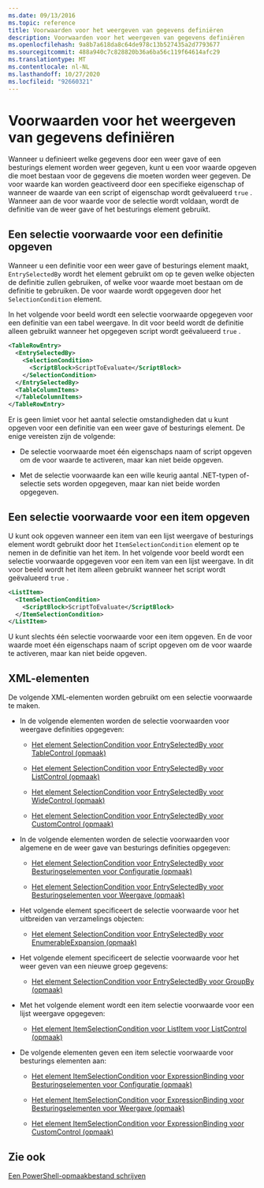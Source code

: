 ```yaml
---
ms.date: 09/13/2016
ms.topic: reference
title: Voorwaarden voor het weergeven van gegevens definiëren
description: Voorwaarden voor het weergeven van gegevens definiëren
ms.openlocfilehash: 9a8b7a618da8c64de978c13b527435a2d7793677
ms.sourcegitcommit: 488a940c7c828820b36a6ba56c119f64614afc29
ms.translationtype: MT
ms.contentlocale: nl-NL
ms.lasthandoff: 10/27/2020
ms.locfileid: "92660321"
---
```

# <a name="defining-conditions-for-displaying-data"></a>Voorwaarden voor het weergeven van gegevens definiëren

Wanneer u definieert welke gegevens door een weer gave of een besturings element worden weer gegeven, kunt u een voor waarde opgeven die moet bestaan voor de gegevens die moeten worden weer gegeven. De voor waarde kan worden geactiveerd door een specifieke eigenschap of wanneer de waarde van een script of eigenschap wordt geëvalueerd `true` . Wanneer aan de voor waarde voor de selectie wordt voldaan, wordt de definitie van de weer gave of het besturings element gebruikt.

## <a name="specifying-a-selection-condition-for-a-definition"></a>Een selectie voorwaarde voor een definitie opgeven

Wanneer u een definitie voor een weer gave of besturings element maakt, `EntrySelectedBy` wordt het element gebruikt om op te geven welke objecten de definitie zullen gebruiken, of welke voor waarde moet bestaan om de definitie te gebruiken. De voor waarde wordt opgegeven door het `SelectionCondition` element.

In het volgende voor beeld wordt een selectie voorwaarde opgegeven voor een definitie van een tabel weergave. In dit voor beeld wordt de definitie alleen gebruikt wanneer het opgegeven script wordt geëvalueerd `true` .

```xml
<TableRowEntry>
  <EntrySelectedBy>
    <SelectionCondition>
      <ScriptBlock>ScriptToEvaluate</ScriptBlock>
    </SelectionCondition>
  </EntrySelectedBy>
  <TableColumnItems>
  </TableColumnItems>
</TableRowEntry>

```

Er is geen limiet voor het aantal selectie omstandigheden dat u kunt opgeven voor een definitie van een weer gave of besturings element. De enige vereisten zijn de volgende:

- De selectie voorwaarde moet één eigenschaps naam of script opgeven om de voor waarde te activeren, maar kan niet beide opgeven.

- Met de selectie voorwaarde kan een wille keurig aantal .NET-typen of-selectie sets worden opgegeven, maar kan niet beide worden opgegeven.

## <a name="specifying-a-selection-condition-for-an-item"></a>Een selectie voorwaarde voor een item opgeven

U kunt ook opgeven wanneer een item van een lijst weergave of besturings element wordt gebruikt door het `ItemSelectionCondition` element op te nemen in de definitie van het item. In het volgende voor beeld wordt een selectie voorwaarde opgegeven voor een item van een lijst weergave. In dit voor beeld wordt het item alleen gebruikt wanneer het script wordt geëvalueerd `true` .

```xml
<ListItem>
  <ItemSelectionCondition>
    <ScriptBlock>ScriptToEvaluate</ScriptBlock>
  </ItemSelectionCondition>
</ListItem>

```

U kunt slechts één selectie voorwaarde voor een item opgeven. En de voor waarde moet één eigenschaps naam of script opgeven om de voor waarde te activeren, maar kan niet beide opgeven.

## <a name="xml-elements"></a>XML-elementen

 De volgende XML-elementen worden gebruikt om een selectie voorwaarde te maken.

- In de volgende elementen worden de selectie voorwaarden voor weergave definities opgegeven:

  - [Het element SelectionCondition voor EntrySelectedBy voor TableControl (opmaak)](./selectioncondition-element-for-entryselectedby-for-tablecontrol-format.md)

  - [Het element SelectionCondition voor EntrySelectedBy voor ListControl (opmaak)](./selectioncondition-element-for-entryselectedby-for-listcontrol-format.md)

  - [Het element SelectionCondition voor EntrySelectedBy voor WideControl (opmaak)](./selectioncondition-element-for-entryselectedby-for-widecontrol-format.md)

  - [Het element SelectionCondition voor EntrySelectedBy voor CustomControl (opmaak)](./selectioncondition-element-for-entryselectedby-for-customcontrol-format.md)

- In de volgende elementen worden de selectie voorwaarden voor algemene en de weer gave van besturings definities opgegeven:

  - [Het element SelectionCondition voor EntrySelectedBy voor Besturingselementen voor Configuratie (opmaak)](./selectioncondition-element-for-entryselectedby-for-controls-for-configuration-format.md)

  - [Het element SelectionCondition voor EntrySelectedBy voor Besturingselementen voor Weergave (opmaak)](./selectioncondition-element-for-entryselectedby-for-controls-for-view-format.md)

- Het volgende element specificeert de selectie voorwaarde voor het uitbreiden van verzamelings objecten:

  - [Het element SelectionCondition voor EntrySelectedBy voor EnumerableExpansion (opmaak)](./selectioncondition-element-for-entryselectedby-for-enumerableexpansion-format.md)

- Het volgende element specificeert de selectie voorwaarde voor het weer geven van een nieuwe groep gegevens:

  - [Het element SelectionCondition voor EntrySelectedBy voor GroupBy (opmaak)](./selectioncondition-element-for-entryselectedby-for-groupby-format.md)

- Met het volgende element wordt een item selectie voorwaarde voor een lijst weergave opgegeven:

  - [Het element ItemSelectionCondition voor ListItem voor ListControl (opmaak)](./itemselectioncondition-element-for-listitem-for-listcontrol-format.md)

- De volgende elementen geven een item selectie voorwaarde voor besturings elementen aan:

  - [Het element ItemSelectionCondition voor ExpressionBinding voor Besturingselementen voor Configuratie (opmaak)](./itemselectioncondition-element-for-expressionbinding-for-controls-for-configuration-format.md)

  - [Het element ItemSelectionCondition voor ExpressionBinding voor Besturingselementen voor Weergave (opmaak)](./itemselectioncondition-element-for-expressionbinding-for-controls-for-view-format.md)

  - [Het element ItemSelectionCondition voor ExpressionBinding voor CustomControl (opmaak)](./itemselectioncondition-element-for-expressionbinding-for-customcontrol-format.md)

## <a name="see-also"></a>Zie ook

[Een PowerShell-opmaakbestand schrijven](./writing-a-powershell-formatting-file.md)
